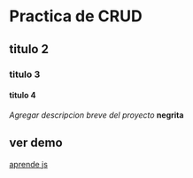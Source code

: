 # Practica de CRUD
## titulo 2
### titulo 3
#### titulo 4

*Agregar descripcion breve del proyecto*
**negrita**

## ver demo

[aprende js](https://www.udemy.com/join/login-popup/?next=/course/aprende-javascript-es9-html-css3-y-nodejs-desde-cero/learn/lecture/15995564#questions)